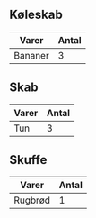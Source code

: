 ## Køleskab 
Varer | Antal
-------| -----
Bananer | 3



## Skab
Varer | Antal
------|---
Tun | 3 

## Skuffe
Varer | Antal
------|---
Rugbrød | 1 